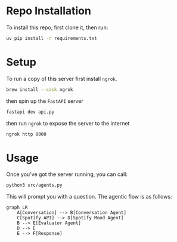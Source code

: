 # Repo Installation

To install this repo, first clone it, then run:

```bash
uv pip install -r requirements.txt
```

# Setup

To run a copy of this server first install `ngrok`. 

```bash
brew install --cask ngrok
```

then spin up the `FastAPI` server

```bash
fastapi dev api.py
```

then run `ngrok` to expose the server to the internet

```bash
ngrok http 8000
```

# Usage

Once you've got the server running, you can call:

```bash
python3 src/agents.py
```

This will prompt you with a question. The agentic flow is as follows: 

```mermaid
graph LR
    A[Conversation] --> B[Conversation Agent]
    C[Spotify API] --> D[Spotify Mood Agent]
    B --> E[Evaluator Agent]
    D --> E
    E --> F[Response]
```
